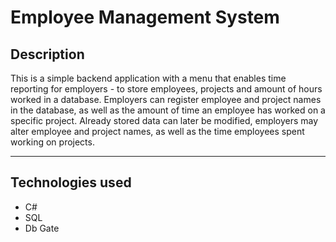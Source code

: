 # Employee Management System

## Description

This is a simple backend application with a menu that enables time reporting for employers - to store employees, projects and amount of hours worked in a database. Employers can register employee and project names in the database, as well as the amount of time an employee has worked on a specific project. Already stored data can later be modified, employers may alter employee and project names, as well as the time employees spent working on projects.

---

## Technologies used

- C#
- SQL
- Db Gate

